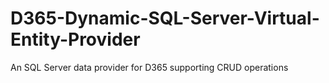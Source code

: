 # D365-Dynamic-SQL-Server-Virtual-Entity-Provider
An SQL Server data provider for D365 supporting CRUD operations
